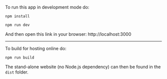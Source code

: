 To run this app in development mode do:

```
npm install
```

```
npm run dev
```

And then open this link in your browser: http://localhost:3000

---

To build for hosting online do:

```
npm run build
```

The stand-alone website (no Node.js dependency) can then be found in the `dist` folder.

